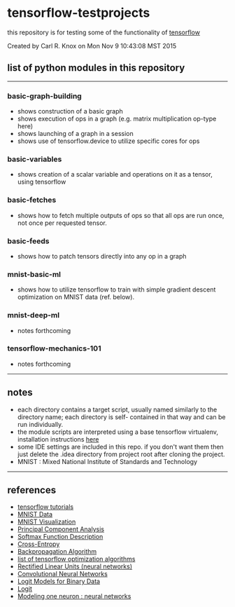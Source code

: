 # tensorflow-testprojects

this repository is for testing some of the functionality of [tensorflow](http://www.tensorflow.org)

Created by Carl R. Knox on Mon Nov  9 10:43:08 MST 2015

## list of python modules in this repository
----

### basic-graph-building

* shows construction of a basic graph
* shows execution of ops in a graph (e.g. matrix multiplication op-type here)
* shows launching of a graph in a session
* shows use of tensorflow.device to utilize specific cores for ops

### basic-variables

* shows creation of a scalar variable and operations on it as a tensor, using tensorflow

### basic-fetches

* shows how to fetch multiple outputs of ops so that all ops are run once, not once per requested tensor.

### basic-feeds

* shows how to patch tensors directly into any op in a graph

### mnist-basic-ml

* shows how to utilize tensorflow to train with simple gradient descent optimization on MNIST data (ref. below).

### mnist-deep-ml

* notes forthcoming

### tensorflow-mechanics-101

* notes forthcoming

----
## notes

* each directory contains a target script, usually named similarly to the directory name; each directory is self-
  contained in that way and can be run individually.
* the module scripts are interpreted using a base tensorflow virtualenv, installation instructions [here](http://tensorflow.org/get_started/os_setup.md#virtualenv-based_installation)
* some IDE settings are included in this repo. if you don't want them then just delete the .idea directory
  from project root after cloning the project.
* MNIST : Mixed National Institute of Standards and Technology
  
----
## references
* [tensorflow tutorials](http://tensorflow.org/tutorials)
* [MNIST Data](http://yann.lecun.com/exdb/mnist/)
* [MNIST Visualization](http://colah.github.io/posts/2014-10-Visualizing-MNIST/)
* [Principal Component Analysis](https://en.wikipedia.org/wiki/Principal_component_analysis)
* [Softmax Function Description](http://neuralnetworksanddeeplearning.com/chap3.html#softmax)
* [Cross-Entropy](http://colah.github.io/posts/2015-09-Visual-Information/)
* [Backpropagation Algorithm](http://colah.github.io/posts/2015-08-Backprop/)
* [list of tensorflow optimization algorithms](http://tensorflow.org/api_docs/python/train.md#optimizers)
* [Rectified Linear Units (neural networks)](https://en.wikipedia.org/wiki/Rectifier_%28neural_networks%29)
* [Convolutional Neural Networks](http://neuralnetworksanddeeplearning.com/chap6.html#introducing_convolutional_networks)
* [Logit Models for Binary Data](http://data.princeton.edu/wws509/notes/c3.pdf)
* [Logit](https://en.wikipedia.org/wiki/Logit)
* [Modeling one neuron : neural networks](http://cs231n.github.io/neural-networks-1/)